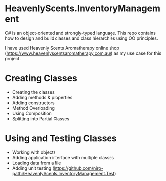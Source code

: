 # HeavenlyScents.InventoryManagement
C# is an object-oriented and strongly-typed language. 
This repo contains how to design and build classes and class hierarchies using OO principles.

I have used Heavenly Scents Aromatherapy online shop (https://www.heavenlyscentsaromatherapy.com.au/) as my use case for this project.

# Creating Classes
- Creating the classes
- Adding methods & properties
- Adding constructors
- Method Overloading
- Using Composition
- Splitting into Partial Classes

# Using and Testing Classes
- Working with objects
- Adding application interface with multiple classes
- Loading data from a file
- Adding unit testing (https://github.com/niro-pathi/HeavenlyScents.InventoryManagement.Test)
